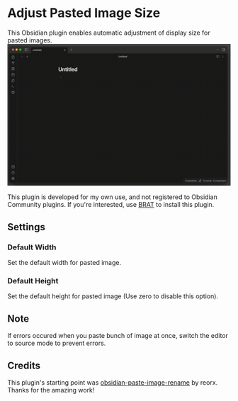 # Adjust Pasted Image Size

This Obsidian plugin enables automatic adjustment of display size for pasted images.
![](image.gif)

This plugin is developed for my own use, and not registered to Obsidian Community plugins. If you're interested, use [BRAT](https://github.com/TfTHacker/obsidian42-brat) to install this plugin.

## Settings
### Default Width
Set the default width for pasted image.
### Default Height
Set the default height for pasted image (Use zero to disable this option).

## Note
If errors occured when you paste bunch of image at once, switch the editor to source mode to prevent errors.

## Credits
This plugin's starting point was [obsidian-paste-image-rename](https://github.com/reorx/obsidian-paste-image-rename/blob/master/src/main.ts) by reorx. Thanks for the amazing work!
